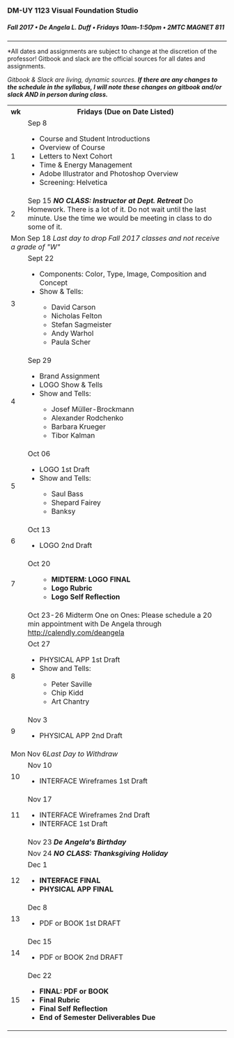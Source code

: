 ### DM-UY 1123 Visual Foundation Studio
##### Fall 2017 • De Angela L. Duff • Fridays 10am-1:50pm • 2MTC MAGNET 811

---

*All dates and assignments are subject to change at the discretion of the professor! Gitbook and slack are the official sources for all dates and assignments.

*Gitbook & Slack are living, dynamic sources. **If there are any changes to the schedule in the syllabus, I will note these changes on gitbook and/or slack AND in person during class.***
<table>
    <tr>
        <th width="4%">wk</th>
        <th width="96%">Fridays (Due on Date Listed)</th>
    </tr>
    <tr>
        <td>1</td>
        <td><a href="week_1_detail.md"></a>Sep 8
        <ul>
        <li>Course and Student Introductions</li>
        <li>Overview of Course</li>
        <li>Letters to Next Cohort</li>
        <li>Time &amp; Energy Management</li>
        <lI>Adobe Illustrator and Photoshop Overview</lI>
        <li>Screening: Helvetica</li>
        </ul>
        </td>
    </tr>
    <tr>
        <td>2</td>    
        <td><a href="week_2_detail.md"></a>Sep 15
        <strong><i>NO CLASS: Instructor at Dept. Retreat</i></strong>
        Do Homework. There is a lot of it. Do not wait until the last minute. Use the time we would be meeting in class to do some of it.
        </td>
    </tr>
    <tr>
        <td colspan="3">Mon Sep 18 <i>Last day to drop Fall 2017 classes and not receive a grade of "W"</i></td>
    </tr>
    <tr>
        <td>3</td> 
        <td valign="top"><a href="week_3_detail.md"></a>Sept 22
        <ul>
        <li>Components: Color, Type, Image, Composition and Concept</li>
        <li>Show & Tells:</li>
            <ul>
            <li>David Carson</li>
            <li>Nicholas Felton</li>
            <li>Stefan Sagmeister</li> 
            <li>Andy Warhol</li>
            <li>Paula Scher</li>
            </ul>
        </ul>
        </td>
    </tr>
    <tr>
        <td>4</td>
        <td valign="top"><a href="week_4_detail.md"></a>Sep 29
        <ul> 
        <li>Brand Assignment</li>     
        <li>LOGO Show & Tells</strong></li>
        <li>Show and Tells:</li>
            <ul>
            <li>Josef Müller-Brockmann</li>
            <li>Alexander Rodchenko</li>
            <li>Barbara Krueger</li>
            <li>Tibor Kalman</li>
            </ul>
        </ul>
        </td>
    </tr>
    <tr>
        <td>5</td>
        <td><a href="week_5_detail.md"></a>Oct 06
        <ul>
        <li>LOGO 1st Draft</li>
        <li>Show and Tells:</li>
            <ul>
            <li>Saul Bass</li>
            <li>Shepard Fairey</li>
            <li>Banksy</li>
            </ul>
        </ul>
        </td>
    </tr>
    <tr>
        <td>6</td>    
        <td><a href="week_6_detail.md"></a>Oct 13
        <ul>
        <li>LOGO 2nd Draft</li>
        </ul>
        </td>
    </tr>
    <tr>
        <td>7</td>     
        <td><a href="week_7_detail.md"></a>Oct 20
        <ul>
        <strong>
        <ul>
        <li>MIDTERM: LOGO FINAL</li>
        <li>Logo Rubric</li>
        <li>Logo Self Reflection</li>
        </ul>
        </strong>
        </ul>
        </td>
    </tr>
    <tr>
    <td></td>
    <td>Oct 23-26 Midterm One on Ones: Please schedule a 20 min appointment with De Angela through <a href="http://calendly.com/deangela" target="_blank">http://calendly.com/deangela</a></td>
    </tr>
    <tr>
        <td>8</td>     
        <td><a href="week_8_detail.md"></a>Oct 27
        <ul>
        <li>PHYSICAL APP 1st Draft</li>
        <li>Show and Tells:</li>
            <ul>
            <li>Peter Saville</li>
            <li>Chip Kidd</li>
            <li>Art Chantry</li>
            </ul>
        </ul>
        </td>
    </tr>
    <tr>
        <td>9</td>      
        <td valign="top">Nov 3
        <ul>
        <li>PHYSICAL APP 2nd Draft</li>
        </ul>
        </td>
    </tr>
     <tr>
        <td colspan="2">Mon Nov 6<i>Last Day to Withdraw</i></td>
    </tr>
    <tr>
        <td>10</td>     
        <td>Nov 10
        <ul>
        <li>INTERFACE Wireframes 1st Draft</li>
        </ul>
       </td>
    </tr>
    <tr>
        <td>11</td>   
        <td>Nov 17
        <ul>
        <li>INTERFACE Wireframes 2nd Draft</li>
        <li>INTERFACE 1st Draft</li>
        </ul>
        </td>
    </tr>
       <tr>
        <td></td>   
        <td>Nov 23<strong> <i>De Angela's Birthday</i></strong></td>
    </tr>
    <tr>
        <td></td>   
        <td>Nov 24<strong> <i>NO CLASS: Thanksgiving Holiday</i></strong></td>
    </tr>
    <tr>
        <td>12</td>  
        <td>Dec 1
        <ul>
        <li><strong>INTERFACE FINAL</strong></li>
        <li><strong>PHYSICAL APP FINAL</strong></li>
        </ul>
        </td>
    </tr>
    <tr>
        <td>13</td>    
        <td>Dec 8
        <ul>
        <li>PDF or BOOK 1st DRAFT</strong></li>
        </ul>
        </td>
    </tr>
    <tr>
        <td>14</td>     
        <td>Dec 15
            <ul>
        <li>PDF or BOOK 2nd DRAFT</strong></li>
        </ul>
        </td>
    </tr>
    <tr>
        <td>15</td>
        <td>Dec 22
        <strong>
        <ul>
        <li>FINAL: PDF or BOOK</li>
        <li>Final Rubric</li>
        <li>Final Self Reflection</li>
        <li>End of Semester Deliverables Due</li>
        </ul>
        </strong>
        </td>
    </tr>
</table>
